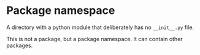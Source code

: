 # Package namespace

A directory with a python module that deliberately has no `__init__.py` file.

This is not a package, but a package namespace.
It can contain other packages.
